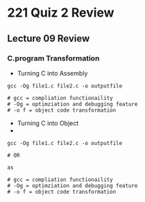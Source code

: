 # 221 Quiz 2 Review

## Lecture 09 Review

### C.program Transformation

- Turning C into Assembly
```
gcc -Og file1.c file2.c -o outputfile

# gcc = compliation functionaility
# -Og = optimziation and debugging feature
# -o f = object code transformation

```

- Turning C into Object
- 
```
gcc -Og file1.c file2.c -o outputfile

# OR

as 

# gcc = compliation functionaility
# -Og = optimziation and debugging feature
# -o f = object code transformation

```
